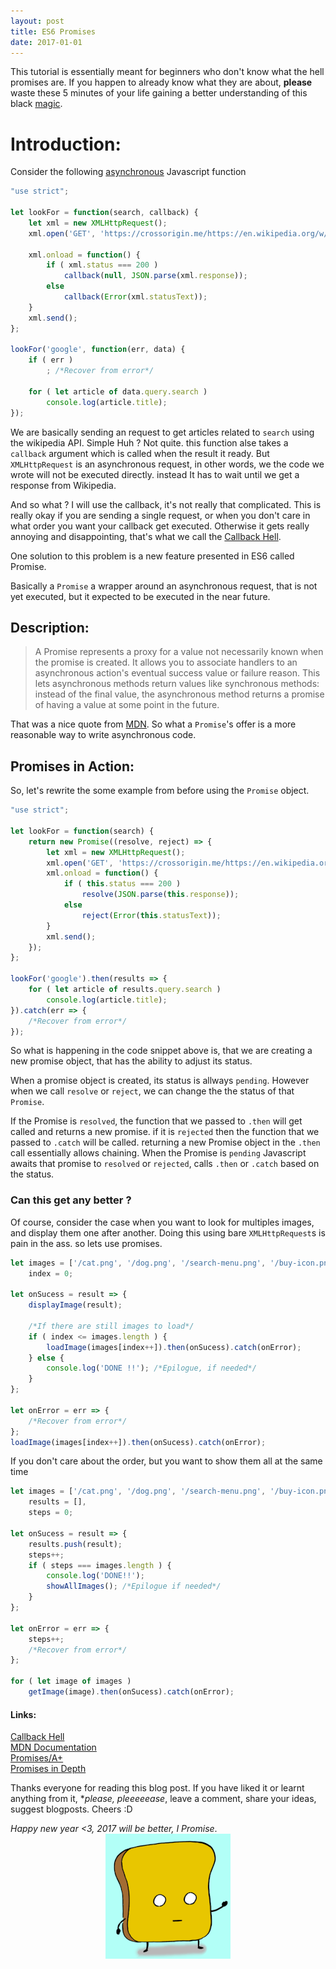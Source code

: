 ```yaml
---
layout: post
title: ES6 Promises
date: 2017-01-01
---
```


This tutorial is essentially meant for beginners who don't know what the hell promises are.
If you happen to already know what they are about, **please** waste these 5 minutes of your life
gaining a better understanding of this black [magic](https://en.wikipedia.org/wiki/Magic_(paranormal)).

# Introduction:

Consider the following [asynchronous](https://en.wikipedia.org/wiki/Asynchrony_(computer_programming)) Javascript function
```javascript
"use strict";

let lookFor = function(search, callback) {
	let xml = new XMLHttpRequest();
	xml.open('GET', 'https://crossorigin.me/https://en.wikipedia.org/w/api.php?action=query&list=search&srsearch='+decodeURIComponent(search)+'&utf8=&format=json');
	
	xml.onload = function() {
		if ( xml.status === 200 )
			callback(null, JSON.parse(xml.response));
		else
			callback(Error(xml.statusText));
	}
	xml.send();
};

lookFor('google', function(err, data) {
	if ( err ) 
		; /*Recover from error*/
	
	for ( let article of data.query.search )
		console.log(article.title);
});

```

We are basically sending an request to get articles related to `search` using the wikipedia API.
Simple Huh ? Not quite. this function alse takes a `callback` argument which is called when the result it ready. But `XMLHttpRequest` is an asynchronous request, in other words, we the code we wrote will not be executed directly. instead It has to wait until we get a response from Wikipedia.

And so what ? I will use the callback, it's not really that complicated. This is really okay if you are sending a single request, or when you don't care in what order you want your callback get executed. Otherwise it gets really annoying and disappointing, that's what we call the [Callback Hell](http://callbackhell.com/).

One solution to this problem is a new feature presented in ES6 called Promise.

Basically a `Promise` a wrapper around an asynchronous request, that is not yet executed, but it expected to be executed in the near future.

## Description:

>A Promise represents a proxy for a value not necessarily known when the promise is created. It allows you to associate handlers to an asynchronous action's eventual success value or failure reason. This lets asynchronous methods return values like synchronous methods: instead of the final value, the asynchronous method returns a promise of having a value at some point in the future.

That was a nice quote from [MDN](https://developer.mozilla.org/en-US/docs/Web/JavaScript/Reference/Global_Objects/Promise).
So what a `Promise`'s offer is a more reasonable way to write asynchronous code.

## Promises in Action:

So, let's rewrite the some example from before using the `Promise` object.

```javascript
"use strict";

let lookFor = function(search) {
	return new Promise((resolve, reject) => {
		let xml = new XMLHttpRequest();
		xml.open('GET', 'https://crossorigin.me/https://en.wikipedia.org/w/api.php?action=query&list=search&srsearch='+decodeURIComponent(search)+'&utf8=&format=json');
		xml.onload = function() {
			if ( this.status === 200 )
				resolve(JSON.parse(this.response));
			else
				reject(Error(this.statusText));
		}
		xml.send();
	});
};

lookFor('google').then(results => {
	for ( let article of results.query.search )
		console.log(article.title);
}).catch(err => {
	/*Recover from error*/
});
```

So what is happening in the code snippet above is, that we are creating a new promise object, that has the ability to adjust its status.

When a promise object is created, its status is allways `pending`. However when we call `resolve` or `reject`, we can change the the status of that `Promise`.

If the Promise is `resolved`, the function that we passed to `.then` will get called and returns a new promise. if it is `rejected` then the function that we passed to `.catch` will be called. returning a new Promise object in the `.then` call essentially allows chaining. When the Promise is `pending` Javascript awaits that promise to `resolved` or `rejected`, calls `.then` or `.catch` based on the status.

### Can this get any better ?

Of course, consider the case when you want to look for multiples images, and display them one after another.
Doing this using bare `XMLHttpRequest`s is pain in the ass. so lets use promises.

```javascript
let images = ['/cat.png', '/dog.png', '/search-menu.png', '/buy-icon.png'],
    index = 0;

let onSucess = result => {
	displayImage(result);

	/*If there are still images to load*/
    if ( index <= images.length ) {
        loadImage(images[index++]).then(onSucess).catch(onError);
    } else {
        console.log('DONE !!'); /*Epilogue, if needed*/
    }
};

let onError = err => {
    /*Recover from error*/
};
loadImage(images[index++]).then(onSucess).catch(onError);
```

If you don't care about the order, but you want to show them all at the same time

```javascript
let images = ['/cat.png', '/dog.png', '/search-menu.png', '/buy-icon.png'],
	results = [],
	steps = 0;
	
let onSucess = result => {
	results.push(result);
	steps++;
	if ( steps === images.length ) {
		console.log('DONE!!');
		showAllImages(); /*Epilogue if needed*/
	}
};
	
let onError = err => {
	steps++;
	/*Recover from error*/
};
	
for ( let image of images )
	getImage(image).then(onSucess).catch(onError);
```

#### Links:

[Callback Hell](http://callbackhell.com/)<br/>
[MDN Documentation](https://developer.mozilla.org/en-US/docs/Web/JavaScript/Reference/Global_Objects/Promise)<br/>
[Promises/A+](https://promisesaplus.com/)<br/>
[Promises in Depth](https://ponyfoo.com/articles/es6-promises-in-depth)

Thanks everyone for reading this blog post. If you have liked it or learnt anything from it, **please, pleeeeease*, leave a comment, share your ideas, suggest blogposts. Cheers :D

*Happy new year <3, 2017 will be better, I Promise*.
<img src="/img/byebye.gif-c200" style="display: block; margin: 0 auto;"/>